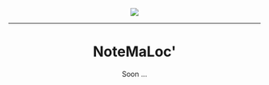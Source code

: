 <p align="center">
  <img src="https://avatars.githubusercontent.com/u/164099722?s=200&v=4">
</p>

---
<div align="center">

# NoteMaLoc'
Soon ...

</div>
